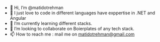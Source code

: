 - 👋 Hi, I’m @matidotrehman
- 👀 I just love to code in different languages have exppertise in .NET and Angular
- 🌱 I’m currently learning different stacks.
- 💞️ I’m looking to collaborate on Boierplates of any tech stack.
- 📫 How to reach me : mail me on matidotrehman@gmail.com

<!---
matidotrehman/matidotrehman is a ✨ special ✨ repository because its `README.md` (this file) appears on your GitHub profile.
You can click the Preview link to take a look at your changes.
--->
